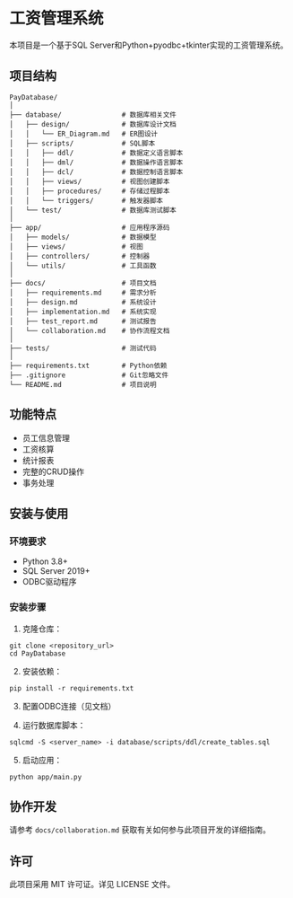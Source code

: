 # 工资管理系统

本项目是一个基于SQL Server和Python+pyodbc+tkinter实现的工资管理系统。

## 项目结构

```
PayDatabase/
│
├── database/               # 数据库相关文件
│   ├── design/             # 数据库设计文档
│   │   └── ER_Diagram.md   # ER图设计
│   ├── scripts/            # SQL脚本
│   │   ├── ddl/            # 数据定义语言脚本
│   │   ├── dml/            # 数据操作语言脚本
│   │   ├── dcl/            # 数据控制语言脚本
│   │   ├── views/          # 视图创建脚本
│   │   ├── procedures/     # 存储过程脚本
│   │   └── triggers/       # 触发器脚本
│   └── test/               # 数据库测试脚本
│ 
├── app/                    # 应用程序源码
│   ├── models/             # 数据模型
│   ├── views/              # 视图
│   ├── controllers/        # 控制器
│   └── utils/              # 工具函数
│
├── docs/                   # 项目文档
│   ├── requirements.md     # 需求分析
│   ├── design.md           # 系统设计
│   ├── implementation.md   # 系统实现
│   ├── test_report.md      # 测试报告
│   └── collaboration.md    # 协作流程文档
│
├── tests/                  # 测试代码
│
├── requirements.txt        # Python依赖
├── .gitignore              # Git忽略文件
└── README.md               # 项目说明
```

## 功能特点

- 员工信息管理
- 工资核算
- 统计报表
- 完整的CRUD操作
- 事务处理

## 安装与使用

### 环境要求

- Python 3.8+
- SQL Server 2019+
- ODBC驱动程序

### 安装步骤

1. 克隆仓库：

```
git clone <repository_url>
cd PayDatabase
```

2. 安装依赖：

```
pip install -r requirements.txt
```

3. 配置ODBC连接（见文档）

4. 运行数据库脚本：

```
sqlcmd -S <server_name> -i database/scripts/ddl/create_tables.sql
```

5. 启动应用：

```
python app/main.py
```

## 协作开发

请参考 `docs/collaboration.md` 获取有关如何参与此项目开发的详细指南。

## 许可

此项目采用 MIT 许可证。详见 LICENSE 文件。 
